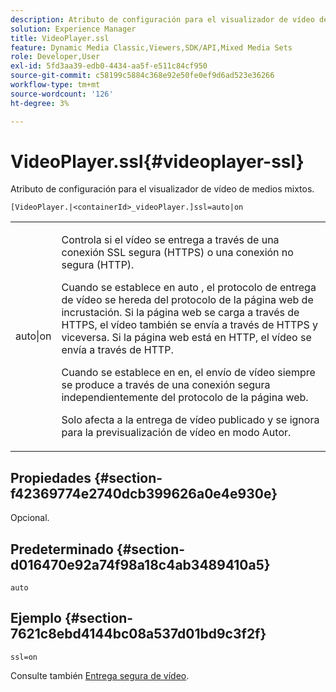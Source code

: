 ```yaml
---
description: Atributo de configuración para el visualizador de vídeo de medios mixtos.
solution: Experience Manager
title: VideoPlayer.ssl
feature: Dynamic Media Classic,Viewers,SDK/API,Mixed Media Sets
role: Developer,User
exl-id: 5fd3aa39-edb0-4434-aa5f-e511c84cf950
source-git-commit: c58199c5884c368e92e50fe0ef9d6ad523e36266
workflow-type: tm+mt
source-wordcount: '126'
ht-degree: 3%

---
```


# VideoPlayer.ssl{#videoplayer-ssl}

Atributo de configuración para el visualizador de vídeo de medios mixtos.

<!-- >[!NOTE]
>
>This configuration attribute only applies to AEM 6.2 with installation of [Feature Pack NPR-13480](https://www.adobeaemcloud.com/content/marketplace/marketplaceProxy.html?packagePath=/content/companies/public/adobe/packages/cq620/featurepack/cq-6.2.0-featurepack-13480) and to AEM 6.1 with installation of [Feature Pack NPR-15011](https://www.adobeaemcloud.com/content/marketplace/marketplaceProxy.html?packagePath=/content/companies/public/adobe/packages/cq610/featurepack/cq-6.1.0-featurepack-15011). -->

`[VideoPlayer.|<containerId>_videoPlayer.]ssl=auto|on`

<table id="table_C616483932C2482CA9794DDD7313FD7C"> 
 <tbody> 
  <tr> 
   <td colname="col1"> <p> <span class="codeph"> auto|on</span> </p> </td> 
   <td colname="col2"> <p> Controla si el vídeo se entrega a través de una conexión SSL segura (HTTPS) o una conexión no segura (HTTP). </p> <p>Cuando se establece en <span class="codeph"> auto</span> , el protocolo de entrega de vídeo se hereda del protocolo de la página web de incrustación. Si la página web se carga a través de HTTPS, el vídeo también se envía a través de HTTPS y viceversa. Si la página web está en HTTP, el vídeo se envía a través de HTTP. </p> <p>Cuando se establece en <span class="codeph"> en</span>, el envío de vídeo siempre se produce a través de una conexión segura independientemente del protocolo de la página web. </p> <p>Solo afecta a la entrega de vídeo publicado y se ignora para la previsualización de vídeo en modo Autor. </p> </td> 
  </tr> 
 </tbody> 
</table>

## Propiedades {#section-f42369774e2740dcb399626a0e4e930e}

Opcional.

## Predeterminado {#section-d016470e92a74f98a18c4ab3489410a5}

`auto`

## Ejemplo {#section-7621c8ebd4144bc08a537d01bd9c3f2f}

```
ssl=on
```

<!--<a id="section_5943AC73316749C68761FF7F74DA7547"></a>-->

Consulte también [Entrega segura de vídeo](../../../c-html5-s7-aem-asset-viewers/c-html5-mixedmedia-viewer-about/c-html5-mixedmedia-viewer-securevideodelivery.md#concept-4d155111df9f469aa6c6d7b41e959dcb).
